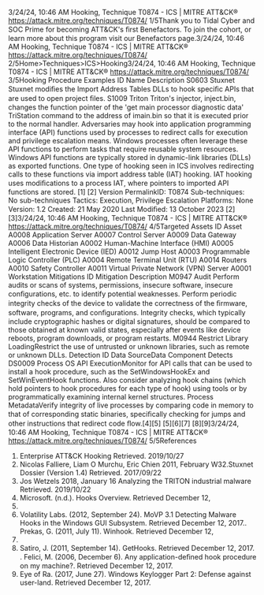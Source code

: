 3/24/24, 10:46 AM Hooking, Technique T0874 - ICS | MITRE ATT&CK®
https://attack.mitre.org/techniques/T0874/ 1/5Thank you to Tidal Cyber and SOC Prime for becoming ATT&CK's ﬁrst Benefactors. To join the cohort, or learn more about this program visit our
Benefactors page.3/24/24, 10:46 AM Hooking, Technique T0874 - ICS | MITRE ATT&CK®
https://attack.mitre.org/techniques/T0874/ 2/5Home>Techniques>ICS>Hooking3/24/24, 10:46 AM Hooking, Technique T0874 - ICS | MITRE ATT&CK®
https://attack.mitre.org/techniques/T0874/ 3/5Hooking
Procedure Examples
ID Name Description
S0603 Stuxnet Stuxnet modiﬁes the Import Address Tables DLLs to hook speciﬁc APIs that are used to open project ﬁles. 
S1009 Triton Triton's injector, inject.bin, changes the function pointer of the 'get main processor diagnostic data' TriStation
command to the address of imain.bin so that it is executed prior to the normal handler. Adversaries may hook into application programming interface (API) functions used by processes to redirect calls for execution and privilege
escalation means. Windows processes often leverage these API functions to perform tasks that require reusable system resources. Windows
API functions are typically stored in dynamic-link libraries (DLLs) as exported functions. 
One type of hooking seen in ICS involves redirecting calls to these functions via import address table (IAT) hooking. IAT hooking uses
modiﬁcations to a process IAT, where pointers to imported API functions are stored. [1]
[2]
Version PermalinkID: T0874
Sub-techniques:  No sub-techniques
 
Tactics: Execution, Privilege Escalation
 
Platforms: None
Version: 1.2
Created: 21 May 2020
Last Modiﬁed: 13 October 2023
[2]
[3]3/24/24, 10:46 AM Hooking, Technique T0874 - ICS | MITRE ATT&CK®
https://attack.mitre.org/techniques/T0874/ 4/5Targeted Assets
ID Asset
A0008 Application Server
A0007 Control Server
A0009 Data Gateway
A0006 Data Historian
A0002 Human-Machine Interface (HMI)
A0005 Intelligent Electronic Device (IED)
A0012 Jump Host
A0003 Programmable Logic Controller (PLC)
A0004 Remote Terminal Unit (RTU)
A0014 Routers
A0010 Safety Controller
A0011 Virtual Private Network (VPN) Server
A0001 Workstation
Mitigations
ID Mitigation Description
M0947 Audit Perform audits or scans of systems, permissions, insecure software, insecure conﬁgurations, etc. to identify
potential weaknesses. Perform periodic integrity checks of the device to validate the correctness of the
ﬁrmware, software, programs, and conﬁgurations. Integrity checks, which typically include cryptographic
hashes or digital signatures, should be compared to those obtained at known valid states, especially after
events like device reboots, program downloads, or program restarts.
M0944 Restrict
Library
LoadingRestrict the use of untrusted or unknown libraries, such as remote or unknown DLLs.
Detection
ID Data SourceData Component Detects
DS0009 Process OS API
ExecutionMonitor for API calls that can be used to install a hook procedure, such as the
SetWindowsHookEx and SetWinEventHook functions. Also consider analyzing hook
chains (which hold pointers to hook procedures for each type of hook) using tools or by
programmatically examining internal kernel structures.
Process
MetadataVerify integrity of live processes by comparing code in memory to that of corresponding static
binaries, speciﬁcally checking for jumps and other instructions that redirect code ﬂow.[4][5]
[5][6][7]
[8][9]3/24/24, 10:46 AM Hooking, Technique T0874 - ICS | MITRE ATT&CK®
https://attack.mitre.org/techniques/T0874/ 5/5References
1. Enterprise ATT&CK Hooking Retrieved. 2019/10/27
2. Nicolas Falliere, Liam O Murchu, Eric Chien 2011, February
W32.Stuxnet Dossier (Version 1.4) Retrieved. 2017/09/22
3. Jos Wetzels 2018, January 16 Analyzing the TRITON
industrial malware Retrieved. 2019/10/22
4. Microsoft. (n.d.). Hooks Overview. Retrieved December 12,
2017.
5. Volatility Labs. (2012, September 24). MoVP 3.1 Detecting
Malware Hooks in the Windows GUI Subsystem. Retrieved
December 12, 2017. . Prekas, G. (2011, July 11). Winhook. Retrieved December 12,
2017.
7. Satiro, J. (2011, September 14). GetHooks. Retrieved
December 12, 2017.
 . Felici, M. (2006, December 6). Any application-deﬁned hook
procedure on my machine?. Retrieved December 12, 2017.
9. Eye of Ra. (2017, June 27). Windows Keylogger Part 2:
Defense against user-land. Retrieved December 12, 2017.